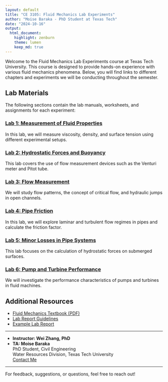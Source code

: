 ```yaml
---
layout: default
title: "CE 3105: Fluid Mechanics Lab Experiments"
author: "Moise Baraka - PhD Student at Texas Tech"
date: "2024-10-16"
output: 
  html_document: 
    highlight: zenburn
    theme: lumen
    keep_md: true
---
```


Welcome to the Fluid Mechanics Lab Experiments course at Texas Tech University. This course is designed to provide hands-on experience with various fluid mechanics phenomena. Below, you will find links to different chapters and experiments we will be conducting throughout the semester.

<!--
## Course Overview

In this lab-based course, we will explore the following topics:

- **Fluid Properties**: Viscosity, density, and surface tension.
- **Flow Measurement**: Devices such as Venturi meters, orifice plates, and Pitot tubes.
- **Open Channel Flow**: Flow patterns, critical flow, and hydraulic jumps.
- **Pipe Flow**: Laminar and turbulent flows, friction factor, and Reynolds number.
- **Forces on Submerged Surfaces**: Hydrostatic forces and buoyancy.
- **Pump and Turbine Performance**: Characteristics of fluid machines.-->

## Lab Materials

The following sections contain the lab manuals, worksheets, and assignments for each experiment:

### [Lab 1: Measurement of Fluid Properties](content/laboratory1.html)
In this lab, we will measure viscosity, density, and surface tension using different experimental setups.

### [Lab 2: Hydrostatic Forces and Buoyancy](content/laboratory2.html)
This lab covers the use of flow measurement devices such as the Venturi meter and Pitot tube.

### [Lab 3: Flow Measurement](content/laboratory3.html)
We will study flow patterns, the concept of critical flow, and hydraulic jumps in open channels.

### [Lab 4: Pipe Friction](content/laboratory4.html)
In this lab, we will explore laminar and turbulent flow regimes in pipes and calculate the friction factor.

### [Lab 5: Minor Losses in Pipe Systems](content/laboratory5.html)
This lab focuses on the calculation of hydrostatic forces on submerged surfaces.

### [Lab 6: Pump and Turbine Performance](content/lab6.md)
We will investigate the performance characteristics of pumps and turbines in fluid machines.

## Additional Resources

- [Fluid Mechanics Textbook (PDF)](resources/fluid_mechanics_textbook.pdf)
- [Lab Report Guidelines](resources/lab_report_guidelines.md)
- [Example Lab Report](resources/example_lab_report.pdf)

---

- **Instructor: Wei Zhang, PhD**
- **TA: Moise Baraka**  
  PhD Student, Civil Engineering  
  Water Resources Division, Texas Tech University  
  [Contact Me](mailto:moise.baraka@ttu.edu)

---

For feedback, suggestions, or questions, feel free to reach out!
